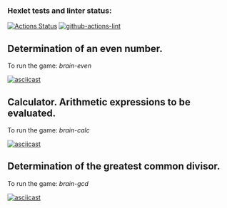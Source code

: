 ### Hexlet tests and linter status:
[![Actions Status](https://github.com/SnowFlameProd/frontend-project-lvl1/workflows/hexlet-check/badge.svg)](https://github.com/SnowFlameProd/frontend-project-lvl1/actions)
[![github-actions-lint](https://github.com/sonyaozzy/frontend-project-lvl1/actions/workflows/github-actions-lint.yml/badge.svg)](https://github.com/sonyaozzy/frontend-project-lvl1/actions)


<div id="brain-even">
  <h2>Determination of an even number.</h2>
</div>

To run the game: _brain-even_

[![asciicast](https://asciinema.org/a/5Hk0lKLlNpo9tICEpT8w1scel.svg)](https://asciinema.org/a/5Hk0lKLlNpo9tICEpT8w1scel)


<div id="brain-calc">
  <h2>Calculator. Arithmetic expressions to be evaluated.</h2>
</div>

To run the game: _brain-calc_

[![asciicast](https://asciinema.org/a/GTr1fjJ2lhUUt4x94KRlQu8SY.svg)](https://asciinema.org/a/GTr1fjJ2lhUUt4x94KRlQu8SY)

<div id="brain-gcd">
  <h2>Determination of the greatest common divisor.</h2>
</div>

To run the game: _brain-gcd_

[![asciicast](https://asciinema.org/a/ta0ak3z9NnP3aoUQOP6xnQqo2.svg)](https://asciinema.org/a/ta0ak3z9NnP3aoUQOP6xnQqo2)